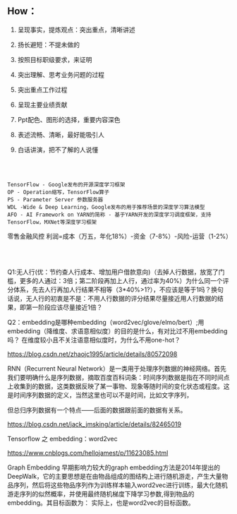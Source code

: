 ## How：

1.  呈现事实，提炼观点：突出重点，清晰讲述

2.  扬长避短：不提未做的

3.  按照目标职级要求，来证明

4.  突出理解、思考业务问题的过程

5.  突出重点工作过程

6.  呈现主要业绩贡献

7.  Ppt配色、图形的选择，重要内容深色

8.  表述流畅、清晰，最好能吸引人

9.  白话讲演，把不了解的人说懂

&nbsp;
## 
```
TensorFlow - Google发布的开源深度学习框架
OP - Operation缩写，TensorFlow算子
PS - Parameter Server 参数服务器
WDL -Wide & Deep Learning，Google发布的用于推荐场景的深度学习算法模型
AFO - AI Framework on YARN的简称 - 基于YARN开发的深度学习调度框架，支持TensorFlow，MXNet等深度学习框架
```


零售金融风控
利润=成本（万五，年化18%）-资金（7-8%）-风险-运营（1-2%）

&nbsp;
## 
Q1:无人行(优：节约查人行成本、增加用户借款意向)（去掉人行数据，放宽了门槛，更多的人通过：3倍；第二阶段再加上人行，通过率为40%）为什么同一个评分体系，先去人行再加人行结果不相等（3*40%>1?），不应该是等于1吗？换句话说，无人行的初衷是不是：不用人行数据的评分结果尽量接近用人行数据的结果，即第一阶段应该尽量接近1倍？

Q2：embedding是哪种embedding（word2vec/glove/elmo/bert）;用embedding（降维度、求语意相似度）的目的是什么，有对比过不用embedding吗？
在维度较小且不关注语意相似度时，为什么不用one-hot？





https://blog.csdn.net/zhaojc1995/article/details/80572098

RNN（Recurrent Neural Network）是一类用于处理序列数据的神经网络。首先我们要明确什么是序列数据，摘取百度百科词条：时间序列数据是指在不同时间点上收集到的数据，这类数据反映了某一事物、现象等随时间的变化状态或程度。这是时间序列数据的定义，当然这里也可以不是时间，比如文字序列，

但总归序列数据有一个特点——后面的数据跟前面的数据有关系。







https://blog.csdn.net/jack_jmsking/article/details/82465019

Tensorflow 之 embedding：word2vec







https://www.cnblogs.com/hellojamest/p/11623085.html

Graph Embedding
早期影响力较大的graph embedding方法是2014年提出的DeepWalk，它的主要思想是在由物品组成的图结构上进行随机游走，产生大量物品序列，然后将这些物品序列作为训练样本输入word2vec进行训练，最大化随机游走序列的似然概率，并使用最终随机梯度下降学习参数,得到物品的embedding。其目标函数为：
实际上，也是word2vec的目标函数。







